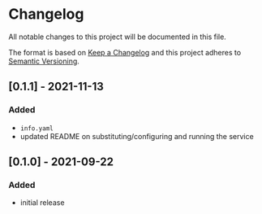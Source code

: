 # Changelog
All notable changes to this project will be documented in this file.

The format is based on [Keep a Changelog](http://keepachangelog.com/en/1.0.0/)
and this project adheres to [Semantic Versioning](http://semver.org/spec/v2.0.0.html).

## [0.1.1] - 2021-11-13
### Added
- `info.yaml`
- updated README on substituting/configuring and running the service

## [0.1.0] - 2021-09-22
### Added
- initial release
